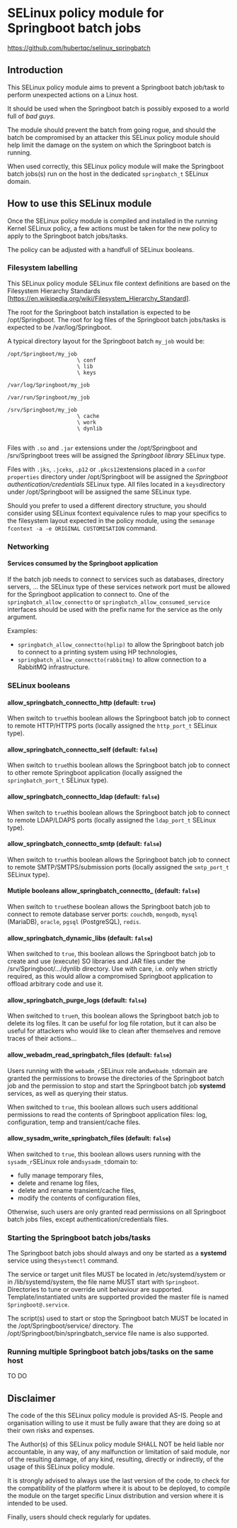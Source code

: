 SELinux policy module for Springboot batch jobs
==========================================================
<https://github.com/hubertqc/selinux_springbatch>

## Introduction

This SELinux policy module aims to prevent a Springboot batch job/task to perform 
unexpected actions on a Linux host.

It should be used when the Springboot batch is possibly exposed to a world full of
 *bad guys*.

The module should prevent the batch from going rogue, and should the batch be compromised 
by an attacker this SELinux policy module should help limit the damage on the system on 
which the Springboot batch is running.

When used correctly, this SELinux policy module will make the Springboot batch jobs(s)
run on the host in the dedicated `springbatch_t` SELinux domain.

## How to use this SELinux module

Once the SELinux policy module is compiled and installed in the running Kernel SELinux
 policy, a few actions must be taken for the new policy to apply to the Springboot
 batch jobs/tasks.
 
The policy can be adjusted with a handfull of SELinux booleans.

### Filesystem labelling
This SELinux policy module SELinux file context definitions are based on the Filesystem 
Hierarchy Standards [<https://en.wikipedia.org/wiki/Filesystem_Hierarchy_Standard>].

The root for the Springboot batch installation is expected to be /opt/Springboot.
The root for log files of the Springboot batch jobs/tasks is expected to be
 /var/log/Springboot.

A typical directory layout for the Springboot batch `my_job` would be:

```
/opt/Springboot/my_job
                      \ conf
                      \ lib
                      \ keys
                      
/var/log/Springboot/my_job

/var/run/Springboot/my_job

/srv/Springboot/my_job
                      \ cache
                      \ work
                      \ dynlib
                      
```

Files with `.so` and `.jar` extensions under the /opt/Springboot and /srv/Springboot 
trees will be assigned the *Springboot library* SELinux type.

Files with `.jks`, `.jceks`, `.p12` or `.pkcs12`extensions placed in a `conf`or
`properties` directory under /opt/Springboot will be assigned the *Springboot 
authentication/credentials* SELinux type. All files located in a `keys`directory under
 /opt/Springboot will be assigned the same SELinux type.


Should you prefer to used a different directory structure, you should consider using
SELinux fcontext equivalence rules to map your specifics to the filesystem layout expected
in the policy module, using the `semanage fcontext -a -e ORIGINAL CUSTOMISATION` command.

### Networking

#### Services consumed by the Springboot application
If the batch job needs to connect to services such as databases, directory servers, ...
the SELinux type of these services network port must be allowed for the Springboot
application to connect to.
One of the `springbatch_allow_connectto` or `springbatch_allow_consumed_service` interfaces
should be used with the prefix name for the service as the only argument.

Examples:
- `springbatch_allow_connectto(hplip)` to allow the Springboot batch job to connect to a printing system using HP technologies,
- `springbatch_allow_connectto(rabbitmq)` to allow connection to a RabbitMQ infrastructure.

### SELinux booleans

#### allow_springbatch_connectto_http      (default: `true`)
When switch to `true`this boolean allows the Springboot batch job to connect to remote
HTTP/HTTPS ports (locally assigned the `http_port_t` SELinux type).

#### allow_springbatch_connectto_self      (default: `false`)
When switch to `true`this boolean allows the Springboot batch job to connect to other remote
Springboot application (locally assigned the `springbatch_port_t` SELinux type).

#### allow_springbatch_connectto_ldap      (default: `false`)
When switch to `true`this boolean allows the Springboot batch job to connect to remote
LDAP/LDAPS ports (locally assigned the `ldap_port_t` SELinux type).

#### allow_springbatch_connectto_smtp      (default: `false`)
When switch to `true`this boolean allows the Springboot batch job to connect to remote
SMTP/SMTPS/submission ports (locally assigned the `smtp_port_t` SELinux type).

#### Mutiple booleans allow_springbatch_connectto_<DB>      (default: `false`)
When switch to `true`these boolean allows the Springboot batch job to connect to remote
database server ports: `couchdb`, `mongodb`, `mysql` (MariaDB), `oracle`, `pgsql` (PostgreSQL), `redis`.

#### allow_springbatch_dynamic_libs		(default: `false`)
When switched to `true`, this boolean allows the Springboot batch job to create and use
(execute) SO libraries and JAR files under the /srv/Springboot/.../dynlib directory.
Use with care, i.e. only when strictly required, as this would allow a compromised
Springboot application to offload arbitrary code and use it.

#### allow_springbatch_purge_logs		(default: `false`)
When switched to `true`n, this boolean allows the Springboot batch job to delete its log
files. It can be useful for log file rotation, but it can also be useful for attackers who
would like to clean after themselves and remove traces of their actions...

#### allow_webadm_read_springbatch_files		(default: `false`)
Users running with the `webadm_r`SELinux role and`webadm_t`domain are granted the
permissions to browse the directories of the Springboot batch job and the permission to
stop and start the Springboot batch job **systemd** services, as well as querying their
status.

When switched to `true`, this boolean allows such users additional permissions to read the 
contents of Springboot application files: log, configuration, temp and transient/cache
files.

#### allow_sysadm_write_springbatch_files	(default: `false`)
When switched to `true`, this boolean allows users running with the `sysadm_r`SELinux role
and`sysadm_t`domain to:
- fully manage temporary files,
- delete and rename log files,
- delete and rename transient/cache files,
- modify the contents of configuration files,

Otherwise, such users are only granted read permissions on all Springboot batch jobs
files, except authentication/credentials files.
 

### Starting the Springboot batch jobs/tasks

The Springboot batch jobs should always and ony be started as a **systemd** service using
the`systemctl` command.

The service or target unit files MUST be located in /etc/systemd/system or in
/lib/systemd/system, the file name MUST start with `Springboot`.
Directories to tune or override unit behaviour are supported.
Template/instantiated units are supported provided the master file is named
`Springboot@.service`.

The script(s) used to start or stop the Springboot batch MUST be located in the 
/opt/Springboot/service/ directory. The /opt/Springboot/bin/springbatch_service file name
is also supported.

### Running multiple Springboot batch jobs/tasks on the same host

TO DO


## Disclaimer

The code of the this SELinux policy module is provided AS-IS. People and organisation
willing to use it must be fully aware that they are doing so at their own risks and
expenses.

The Author(s) of this SELinux policy module SHALL NOT be held liable nor accountable, in
 any way, of any malfunction or limitation of said module, nor of the resulting damage, of
 any kind, resulting, directly or indirectly, of the usage of this SELinux policy module.

It is strongly advised to always use the last version of the code, to check for the 
compatibility of the platform where it is about to be deployed, to compile the module on
the target specific Linux distribution and version where it is intended to be used.

Finally, users should check regularly for updates.
